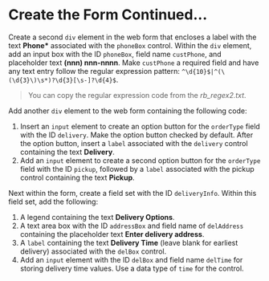 # Create the Form Continued...

Create a second `div` element in the web form that encloses a label with the text **Phone\*** associated with the `phoneBox` control. Within the `div` element, add an input box with the ID `phoneBox`, field name `custPhone`, and placeholder text **(nnn) nnn-nnnn**. Make `custPhone` a required field and have any text entry follow the regular expression pattern: `^\d{10}$|^(\(\d{3}\)\s*)?\d{3}[\s-]?\d{4}$`.

> You can copy the regular expression code from the _rb_regex2.txt_.

Add another `div` element to the web form containing the following code:

1. Insert an `input` element to create an option button for the `orderType` field with the ID `delivery`. Make the option button checked by default. After the option button, insert a `label` associated with the `delivery` control containing the text **Delivery**.
2. Add an `input` element to create a second option button for the `orderType` field with the ID `pickup`, followed by a `label` associated with the pickup control containing the text **Pickup**.

Next within the form, create a field set with the ID `deliveryInfo`. Within this field set, add the following:

1. A legend containing the text **Delivery Options**.
2. A text area box with the ID `addressBox` and field name of `delAddress` containing the placeholder text **Enter delivery address**.
3. A `label` containing the text **Delivery Time** (leave blank for earliest delivery) associated with the `delBox` control.
4. Add an `input` element with the ID `delBox` and field name `delTime` for storing delivery time values. Use a data type of `time` for the control.

